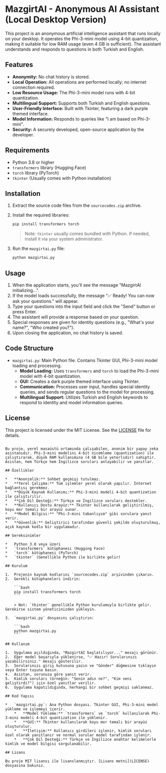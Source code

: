 # MazgirtAI - Anonymous AI Assistant (Local Desktop Version)

This project is an anonymous artificial intelligence assistant that runs locally on your desktop. It operates the Phi-3-mini model using 4-bit quantization, making it suitable for low RAM usage (even 4 GB is sufficient). The assistant understands and responds to questions in both Turkish and English.

## Features

*   **Anonymity:** No chat history is stored.
*   **Local Operation:** All operations are performed locally; no internet connection required.
*   **Low Resource Usage:** The Phi-3-mini model runs with 4-bit quantization.
*   **Multilingual Support:** Supports both Turkish and English questions.
*   **User-Friendly Interface:** Built with Tkinter, featuring a dark purple themed interface.
*   **Model Information:** Responds to queries like "I am based on Phi-3-mini".
*   **Security:** A securely developed, open-source application by the developer.

## Requirements

*   Python 3.8 or higher
*   `transformers` library (Hugging Face)
*   `torch` library (PyTorch)
*   `tkinter` (Usually comes with Python installation)

## Installation

1.  Extract the source code files from the `sourcecodes.zip` archive.
2.  Install the required libraries:

    ```bash
    pip install transformers torch
    ```

    > Note: `tkinter` usually comes bundled with Python. If needed, install it via your system administrator.

3.  Run the `mazgirtai.py` file:

    ```bash
    python mazgirtai.py
    ```

## Usage

1.  When the application starts, you'll see the message "MazgirtAI initializing...".
2.  If the model loads successfully, the message "✅ Ready! You can now ask your questions." will appear.
3.  Type your questions into the input field and click the "Send" button or press Enter.
4.  The assistant will provide a response based on your question.
5.  Special responses are given for identity questions (e.g., "What's your name?", "Who created you?").
6.  Upon closing the application, no chat history is saved.

## Code Structure

*   `mazgirtai.py`: Main Python file. Contains Tkinter GUI, Phi-3-mini model loading and processing.
    *   **Model Loading:** Uses `transformers` and `torch` to load the Phi-3-mini model with 4-bit quantization.
    *   **GUI:** Creates a dark purple themed interface using Tkinter.
    *   **Communication:** Processes user input, handles special identity queries, and sends regular questions to the model for processing.
    *   **Multilingual Support:** Utilizes Turkish and English keywords to respond to identity and model information queries.

## License

This project is licensed under the MIT License. See the [LICENSE](LICENSE) file for details.
```# MazgirtAI - Anonim Yapay Zeka Asistanı (Yerel Masaüstü Sürümü)

Bu proje, yerel masaüstü ortamında çalışabilen, anonim bir yapay zeka asistanıdır. Phi-3-mini modelini 4-bit nicemleme (quantization) ile çalıştırarak, düşük RAM kullanımına (4 GB bile yeterlidir) sahiptir. Asistan, hem Türkçe hem İngilizce soruları anlayabilir ve yanıtlar.

## Özellikler

*   **Anonimlik:** Sohbet geçmişi tutulmaz.
*   **Yerel Çalışma:** Tüm işlemler yerel olarak yapılır. İnternet bağlantısı gerekmez.
*   **Düşük Kaynak Kullanımı:** Phi-3-mini modeli 4-bit quantization ile çalıştırılır.
*   **Çok Dil Desteği:** Türkçe ve İngilizce soruları destekler.
*   **Kullanıcı Dostu Arayüz:** Tkinter kullanılarak geliştirilmiş, koyu mor temalı bir arayüz sunar.
*   **Model Bilgisi:** "Phi-3-mini tabanlıyım" gibi sorulara yanıt verir.
*   **Güvenlik:** Geliştirici tarafından güvenli şekilde oluşturulmuş, açık kaynak kodlu bir uygulamadır.

## Gereksinimler

*   Python 3.8 veya üzeri
*   `transformers` kütüphanesi (Hugging Face)
*   `torch` kütüphanesi (PyTorch)
*   `tkinter` (Genellikle Python ile birlikte gelir)

## Kurulum

1.  Projenin kaynak kodlarını `sourcecodes.zip` arşivinden çıkarın.
2.  Gerekli kütüphaneleri indirin:

    ```bash
    pip install transformers torch
    ```

    > Not: `tkinter` genellikle Python kurulumuyla birlikte gelir. Gerekirse sistem yöneticinizden yükleyin.

3.  `mazgirtai.py` dosyasını çalıştırın:

    ```bash
    python mazgirtai.py
    ```

## Kullanım

1.  Uygulama açıldığında, "MazgirtAI başlatılıyor..." mesajı görünür.
2.  Eğer model başarıyla yüklenirse, "✅ Hazır! Sorularınızı yazabilirsiniz." mesajı gösterilir.
3.  Sorularınızı giriş kutusuna yazın ve "Gönder" düğmesine tıklayın veya Enter tuşuna basın.
4.  Asistan, sorunuza göre yanıt verir.
5.  Kimlik soruları (örneğin: "Senin adın ne?", "Kim seni geliştirdi?") için özel yanıtlar verilir.
6.  Uygulama kapatıldığında, herhangi bir sohbet geçmişi saklanmaz.

## Kod Yapısı

*   `mazgirtai.py`: Ana Python dosyası. Tkinter GUI, Phi-3-mini model yükleme ve işlemeyi içerir.
    *   **Model Yükleme:** `transformers` ve `torch` kullanılarak Phi-3-mini modeli 4-bit quantization ile yüklenir.
    *   **GUI:** Tkinter kullanılarak koyu mor temalı bir arayüz oluşturulur.
    *   **İletişim:** Kullanıcı girdileri işlenir, kimlik soruları özel olarak yanıtlanır ve normal sorular model tarafından işlenir.
    *   **Çok Dil Desteği:** Türkçe ve İngilizce anahtar kelimelerle kimlik ve model bilgisi sorgulanabilir.

## Lisans

Bu proje MIT lisansı ile lisanslanmıştır. [Lisans metni](LICENSE) dosyasına bakınız.
